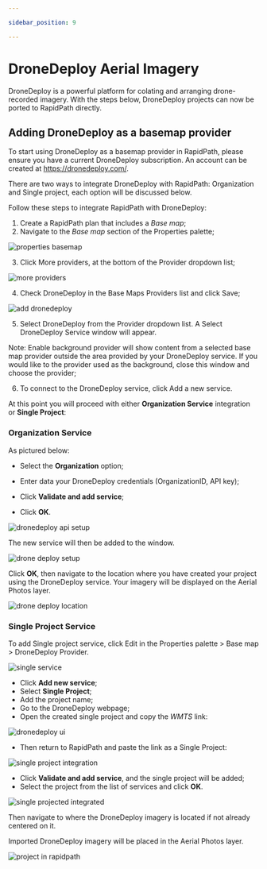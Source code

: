```yaml
---

sidebar_position: 9

---
```

# DroneDeploy Aerial Imagery

DroneDeploy is a powerful platform for colating and arranging drone-recorded imagery. With the steps below, DroneDeploy projects can now be ported to RapidPath directly.

## Adding DroneDeploy as a basemap provider

To start using DroneDeploy as a basemap provider in RapidPath, please ensure you have a current DroneDeploy subscription. An account can be created at <https://dronedeploy.com/>.

There are two ways to integrate DroneDeploy with RapidPath: Organization and Single project, each option will be discussed below.

Follow these steps to integrate RapidPath with DroneDeploy:

1. Create a RapidPath plan that includes a *Base map*;
2. Navigate to the *Base map* section of the Properties palette;

![properties basemap](./assets/1-properties-basemap.png)

3. Click More providers, at the bottom of the Provider dropdown list;

![more providers](./assets/2-more-providers.png)

4. Check DroneDeploy in the Base Maps Providers list and click Save;

![add dronedeploy](./assets/3-add-dronedeploy.png)

5. Select DroneDeploy from the Provider dropdown list. A Select DroneDeploy Service window will appear.

Note: Enable background provider will show content from a selected base map provider outside the area provided by your DroneDeploy service. If you would like to the provider used as the background, close this window and choose the provider;

6. To connect to the DroneDeploy service, click Add a new service.

At this point you will proceed with either **Organization Service** integration or **Single Project**:

### Organization Service

As pictured below:

- Select the **Organization** option;

- Enter data your DroneDeploy credentials (OrganizationID, API key);

- Click **Validate and add service**;

- Click **OK**.

![dronedeploy api setup](./assets/4-dronedeploy-api-setup.png)

The new service will then be added to the window.

![drone deploy setup](./assets/5-select-dronedeploy-setup.png)

Click **OK**, then navigate to the location where you have created your project using the DroneDeploy service. Your imagery will be displayed on the Aerial Photos layer.

![drone deploy location](./assets/6-dronedeploy-location.png)

### Single Project Service

To add Single project service, click Edit in the Properties palette > Base map > DroneDeploy Provider.

![single service](./assets/7-dronedeploy-single-project.png)

- Click **Add new service**;
- Select **Single Project**;
- Add the project name;
- Go to the DroneDeploy webpage;
- Open the created single project and copy the *WMTS* link:

![dronedeploy ui](./assets/8-dronedeploy-ui.png)

- Then return to RapidPath and paste the link as a Single Project:

![single project integration](./assets/9-single-project-integrating.png)

- Click **Validate and add service**, and the single project will be added;
- Select the project from the list of services and click **OK**.

![single projected integrated](./assets/10-single-project-integrated.png)

Then navigate to where the DroneDeploy imagery is located if not already centered on it.

Imported DroneDeploy imagery will be placed in the Aerial Photos layer.

![project in rapidpath](./assets/11-dronedeploy-in-rapidpath.png)
